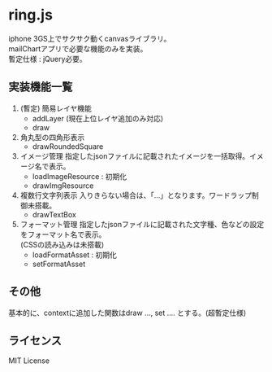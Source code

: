 ring.js
======================
iphone 3GS上でサクサク動くcanvasライブラリ。  
mailChartアプリで必要な機能のみを実装。  
暫定仕様 : jQuery必要。 

実装機能一覧
------
1. (暫定) 簡易レイヤ機能
    * addLayer (現在上位レイヤ追加のみ対応)
    * draw
2. 角丸型の四角形表示
    * drawRoundedSquare
3. イメージ管理
    指定したjsonファイルに記載されたイメージを一括取得。イメージ名で表示。
    * loadImageResource : 初期化
    * drawImgResource
4. 複数行文字列表示
    入りきらない場合は、「...」となります。ワードラップ制御未搭載。
    * drawTextBox
5. フォーマット管理
    指定したjsonファイルに記載された文字種、色などの設定をフォーマット名で表示。  
    (CSSの読み込みは未搭載)
    * loadFormatAsset : 初期化
    * setFormatAsset

その他
------
基本的に、contextに追加した関数はdraw ..., set .... とする。(超暫定仕様)

ライセンス
------
MIT License

